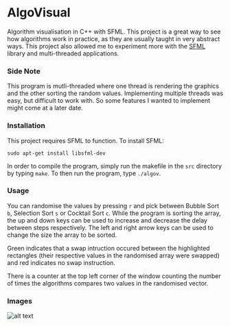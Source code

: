 # AlgoVisual
Algorithm visualisation in C++ with SFML. This project is a great way to see how algorithms work in practice, as they are usually taught in very abstract ways. This project also allowed me to experiment more with the [SFML](https://www.sfml-dev.org/) library and multi-threaded applications.

### Side Note
This program is mutli-threaded where one thread is rendering the graphics and the other sorting the random values. Implementing multiple threads was easy, but difficult to work with. So some features I wanted to implement might come at a later date.

### Installation
This project requires SFML to function. To install SFML:

```
sudo apt-get install libsfml-dev
```

In order to compile the program, simply run the makefile in the `src` directory by typing `make`. To then run the program, type `./algov`.

### Usage
You can randomise the values by pressing `r` and pick between Bubble Sort `b`,  Selection Sort `s` or Cocktail Sort `c`. While the program is sorting the array, the up and down keys can be used to increase and decrease the delay between steps respectively. The left and right arrow keys can be used to change the size the array to be sorted.

Green indicates that a swap intruction occured between the highlighted rectangles (their respective values in the randomised array were swapped) and red indicates no swap instruction.

There is a counter at the top left corner of the window counting the number of times the algorithms compares two values in the randomised vector.

### Images
![alt text](https://i.imgur.com/cLBzF4b.gif)
